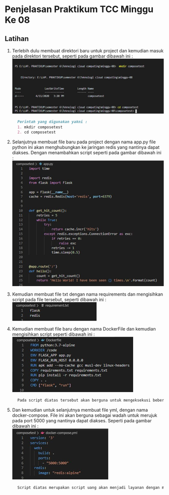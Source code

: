 # Penjelasan Praktikum TCC Minggu Ke 08

## Latihan

1. Terlebih dulu membuat direktori baru untuk project dan kemudian masuk pada direktori tersebut, seperti pada gambar dibawah ini :<br/>
![gambar-01](/minggu-08/gambar-01.jpg)
<dd>

```markdown 
Perintah yang digunakan yakni :
1. mkdir composetest
2. cd composetest
```
</dd>

2. Selanjutnya membuat file baru pada project dengan nama app.py file python ini akan menghubungkan ke jaringan redis yang nantinya dapat diakses. Dengan menambahkan script seperti pada gambar dibawah ini :<br/>
![gambar-02](/minggu-08/gambar-02.jpg)

3. Kemudian membuat file txt dengan nama requirements dan mengisihkan script pada file tersebut, seperti dibawah ini :<br/>
![gambar-03](/minggu-08/gambar-03.jpg)

4. Kemudian membuat file baru dengan nama DockerFile dan kemudian mengisihkan script seperti dibawah ini :<br/>
![gambar-04](/minggu-08/gambar-04.jpg)
<dd>

```markdown 
Pada script diatas tersebut akan berguna untuk mengeksekusi beberapa perintah yang berada pada beberapa file sebelumnya.
```
</dd>

5. Dan kemudian untuk selanjutnya membuat file yml, dengan nama docker-compose. File ini akan berguna sebagai wadah untuk merujuk pada port 5000 yang nantinya dapat diakses. Seperti pada gambar dibawah ini :<br/>
![gambar-05](/minggu-08/gambar-05.jpg)
<dd>

```markdown 
Script diatas merupakan script uang akan menjadi layanan dengan menggunakan port default untuk server web Flask, 5000.
```
</dd>
